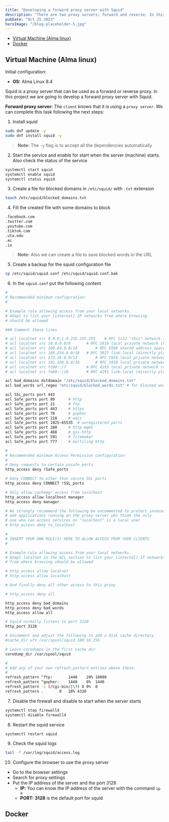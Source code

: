 ```yaml
---
title: "Developing a forward proxy server with Squid"
description: "There are two proxy servers: forward and reverse. In this project we are going to develop a forward proxy server with Squid."
pubDate: "Oct 25 2023"
heroImage: "/blog-placeholder-5.jpg"
---
```

- [Virtual Machine (Alma linux)](#virtual-machine-alma-linux)
- [Docker](#docker)

## Virtual Machine (Alma linux)

Initial configuration:
- **OS:** Alma Linux 8.4

Squid is a proxy server that can be used as a forward or reverse proxy. In this project we are going to develop a forward proxy server with Squid.

**Forward proxy server:** The `client` knows that it is using a `proxy server`. We can complete this task following the next steps:

1. Install squid

```bash
sudo dnf update -y
sudo dnf install squid -y
```

> **Note:** The `-y` flag is to accept all the dependencies automatically

2. Start the service and enable for start when the server (machine) starts. Also check the status of the service

```bash
systemctl start squid
systemctl enable squid
systemctl status squid
```

3. Create a file for blocked domains in `/etc/squid/` with `.txt` extension

```bash
touch /etc/squid/blocked_domains.txt
```

4. Fill the created file with some domains to block

```txt
.facebook.com
.twitter.com
.youtube.com
.tiktok.com
.uta.edu
.ec
.io
```

> **Note:** Also we can create a file to save blocked words in the URL 

5. Create a backup for the squid configuration file

```bash
cp /etc/squid/squid.conf /etc/squid/squid.conf.bak
```

6. In the `squid.conf` put the following content

```bash
#
# Recommended minimum configuration:
#

# Example rule allowing access from your local networks.
# Adapt to list your (internal) IP networks from where browsing
# should be allowed

### Comment these lines

# acl localnet src 0.0.0.1-0.255.255.255	# RFC 1122 "this" network (LAN)
# acl localnet src 10.0.0.0/8		# RFC 1918 local private network (LAN)
# acl localnet src 100.64.0.0/10		# RFC 6598 shared address space (CGN)
# acl localnet src 169.254.0.0/16 	# RFC 3927 link-local (directly plugged) machines
# acl localnet src 172.16.0.0/12		# RFC 1918 local private network (LAN)
# acl localnet src 192.168.0.0/16		# RFC 1918 local private network (LAN)
# acl localnet src fc00::/7       	# RFC 4193 local private network range
# acl localnet src fe80::/10      	# RFC 4291 link-local (directly plugged) machines

acl bad_domains dstdomain "/etc/squid/blocked_domains.txt"
acl bad_words url_regex "etc/squid/blocked_words.txt" # for blocked words

acl SSL_ports port 443
acl Safe_ports port 80		# http
acl Safe_ports port 21		# ftp
acl Safe_ports port 443		# https
acl Safe_ports port 70		# gopher
acl Safe_ports port 210		# wais
acl Safe_ports port 1025-65535	# unregistered ports
acl Safe_ports port 280		# http-mgmt
acl Safe_ports port 488		# gss-http
acl Safe_ports port 591		# filemaker
acl Safe_ports port 777		# multiling http

#
# Recommended minimum Access Permission configuration:
#
# Deny requests to certain unsafe ports
http_access deny !Safe_ports

# Deny CONNECT to other than secure SSL ports
http_access deny CONNECT !SSL_ports

# Only allow cachemgr access from localhost
http_access allow localhost manager
http_access deny manager

# We strongly recommend the following be uncommented to protect innocent
# web applications running on the proxy server who think the only
# one who can access services on "localhost" is a local user
# http_access deny to_localhost

#
# INSERT YOUR OWN RULE(S) HERE TO ALLOW ACCESS FROM YOUR CLIENTS
#

# Example rule allowing access from your local networks.
# Adapt localnet in the ACL section to list your (internal) IP networks
# from where browsing should be allowed

# http_access allow localnet
# http_access allow localhost

# And finally deny all other access to this proxy

# http_access deny all

http_access deny bad_domains
http_access deny bad_words
http_access allow all

# Squid normally listens to port 3128
http_port 3128

# Uncomment and adjust the following to add a disk cache directory.
#cache_dir ufs /var/spool/squid 100 16 256

# Leave coredumps in the first cache dir
coredump_dir /var/spool/squid

#
# Add any of your own refresh_pattern entries above these.
#
refresh_pattern ^ftp:		1440	20%	10080
refresh_pattern ^gopher:	1440	0%	1440
refresh_pattern -i (/cgi-bin/|\?) 0	0%	0
refresh_pattern .		0	20%	4320
```

7. Disable the firewall and disable to start when the server starts

```bash
systemctl stop firewalld
systemctl disable firewalld
```

8. Restart the squid service

```bash
systemctl restart squid
```

9.  Check the squid logs

```bash
tail -f /var/log/squid/access.log
```

10. Configure the browser to use the proxy server

  - Go to the browser settings
  - Search for proxy settings
  - Put the IP address of the server and the port 3128
    - **IP:** You can know the IP address of the server with the command `ip a`
    - **PORT:** **3128** is the default port for squid

## Docker